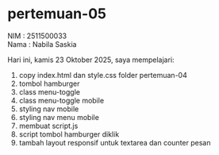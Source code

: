 # pertemuan-05

NIM : 2511500033<br>
Nama : Nabila Saskia<br>

Hari ini, kamis 23 Oktober 2025, saya mempelajari:
<ol>
<li>copy index.html dan style.css folder pertemuan-04</li>
<li>tombol hamburger</li>
<li>class menu-toggle</li>
<li>class menu-toggle mobile</li>
<li>styling nav mobile</li>
<li>styling nav menu mobile</li>
<li>membuat script.js</li>
<li>script tombol hamburger diklik</li>
<li>tambah layout responsif untuk textarea dan counter pesan</li>
</ol>